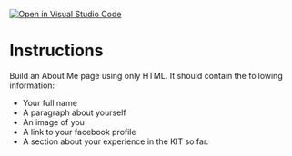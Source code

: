 [![Open in Visual Studio Code](https://classroom.github.com/assets/open-in-vscode-c66648af7eb3fe8bc4f294546bfd86ef473780cde1dea487d3c4ff354943c9ae.svg)](https://classroom.github.com/online_ide?assignment_repo_id=9398372&assignment_repo_type=AssignmentRepo)
# Instructions

Build an About Me page using only HTML. It should contain the following information:

- Your full name
- A paragraph about yourself
- An image of you
- A link to your facebook profile
- A section about your experience in the KIT so far.
